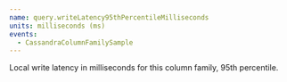 ```yaml
---
name: query.writeLatency95thPercentileMilliseconds
units: milliseconds (ms)
events:
  - CassandraColumnFamilySample
---
```


Local write latency in milliseconds for this column family, 95th percentile.